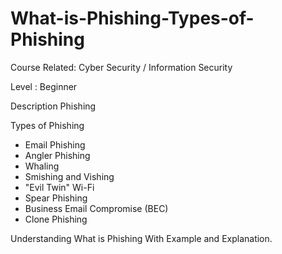 # What-is-Phishing-Types-of-Phishing
Course Related: Cyber Security / Information Security

Level : Beginner

Description Phishing

Types of Phishing 
- Email Phishing
- Angler Phishing
- Whaling
- Smishing and Vishing
- "Evil Twin" Wi-Fi
- Spear Phishing
- Business Email Compromise (BEC)
- Clone Phishing

Understanding What is Phishing With Example and Explanation.

